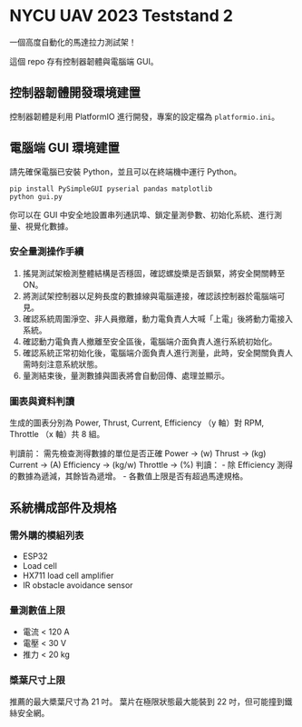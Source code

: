 # NYCU UAV 2023 Teststand 2

一個高度自動化的馬達拉力測試架！

這個 repo 存有控制器韌體與電腦端 GUI。

## 控制器韌體開發環境建置

控制器韌體是利用 PlatformIO 進行開發，專案的設定檔為 `platformio.ini`。

## 電腦端 GUI 環境建置

請先確保電腦已安裝 Python，並且可以在終端機中運行 Python。

```
pip install PySimpleGUI pyserial pandas matplotlib
python gui.py
```

你可以在 GUI 中安全地設置串列通訊埠、鎖定量測參數、初始化系統、進行測量、視覺化數據。

### 安全量測操作手續

1. 搖晃測試架檢測整體結構是否穩固，確認螺旋槳是否鎖緊，將安全開關轉至 ON。
2. 將測試架控制器以足夠長度的數據線與電腦連接，確認該控制器於電腦端可見。
3. 確認系統周圍淨空、非人員撤離，動力電負責人大喊「上電」後將動力電接入系統。
4. 確認動力電負責人撤離至安全區後，電腦端介面負責人進行系統初始化。
5. 確認系統正常初始化後，電腦端介面負責人進行測量，此時，安全開關負責人需時刻注意系統狀態。
6. 量測結束後，量測數據與圖表將會自動回傳、處理並顯示。

### 圖表與資料判讀

生成的圖表分別為 Power, Thrust, Current, Efficiency （y 軸）對 RPM, Throttle （x 軸）共 8 組。

判讀前：
	需先檢查測得數據的單位是否正確
	Power          ->       (w)
	Thrust          ->       (kg)
	Current        ->       (A)
	Efficiency     ->       (kg/w)
	Throttle        ->       (%)
判讀：
	- 除 Efficiency 測得的數據為遞減，其餘皆為遞增。
	- 各數值上限是否有超過馬達規格。


## 系統構成部件及規格

### 需外購的模組列表

- ESP32
- Load cell
- HX711 load cell amplifier
- IR obstacle avoidance sensor

### 量測數值上限

- 電流 < 120 A
- 電壓 < 30 V
- 推力 < 20 kg

### 槳葉尺寸上限

推薦的最大槳葉尺寸為 21 吋。
葉片在極限狀態最大能裝到 22 吋，但可能撞到鐵絲安全網。
